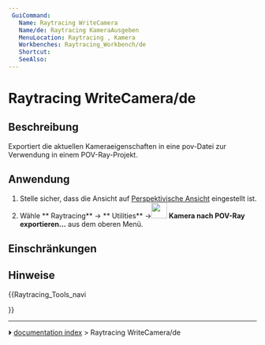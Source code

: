 ```yaml
---
 GuiCommand:
   Name: Raytracing WriteCamera‏‎
   Name/de: Raytracing KameraAusgeben‏‎
   MenuLocation: Raytracing , Kamera‏‎
   Workbenches: Raytracing_Workbench/de
   Shortcut: 
   SeeAlso: 
---
```


# Raytracing WriteCamera/de



## Beschreibung

Exportiert die aktuellen Kameraeigenschaften in eine pov-Datei zur Verwendung in einem POV-Ray-Projekt.



## Anwendung

1.  Stelle sicher, dass die Ansicht auf [Perspektivische Ansicht](Std_PerspectiveCamera/de.md) eingestellt ist.
2.  Wähle ** Raytracing** → ** Utilities** →**<img src="images/Raytracing_WriteCamera.svg" width=32px>  Kamera nach POV-Ray exportieren...** aus dem oberen Menü.



## Einschränkungen



## Hinweise





{{Raytracing_Tools_navi

}}



---
⏵ [documentation index](../README.md) > Raytracing WriteCamera/de
